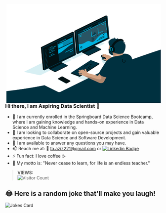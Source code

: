 <img align="right" alt="GIF" src="https://github.com/ttariqaziz/ttariqaziz/blob/main/code.gif?raw=true" width="500" height="320" />


### Hi there, I am Aspiring Data Scientist 👋 



- 🔭 I am currently enrolled in the Springboard Data Science Bootcamp, where I am gaining knowledge and hands-on experience in Data Science and Machine Learning.
- 👯 I am looking to collaborate on open-source projects and gain valuable experience in Data Science and Software Development.
- 💬 I am available to answer any questions you may have.
- 📫 Reach me at: 📧 ta.aziz221@gmail.com or [![Linkedin Badge](https://img.shields.io/badge/-tariq-blue?style=flat&logo=Linkedin&logoColor=white&link=https://www.linkedin.com/in/mtariqaziz/)](https://www.linkedin.com/in/mtariqaziz/)
- ⚡ Fun fact: I love coffee ☕
- 🍹 My motto is: "Never cease to learn, for life is an endless teacher."


>**VIEWS:**          
![Visitor Count](https://profile-counter.glitch.me/{ttariqaziz}/count.svg)

## 😂 Here is a random joke that'll make you laugh!
![Jokes Card](https://readme-jokes.vercel.app/api)
                      
